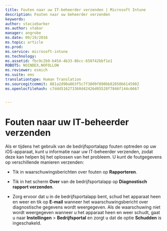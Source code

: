 ```yaml
---
title: Fouten naar uw IT-beheerder verzenden | Microsoft Intune
description: Fouten naar uw beheerder verzenden
keywords: 
author: staciebarker
ms.author: stabar
manager: angrobe
ms.date: 09/19/2016
ms.topic: article
ms.prod: 
ms.service: microsoft-intune
ms.technology: 
ms.assetid: fbc9c2b9-b454-4b33-86cc-650742bbf1e1
ROBOTS: NOINDEX,NOFOLLOW
ms.reviewer: esmich
ms.suite: ems
translationtype: Human Translation
ms.sourcegitcommit: 881a2d90a863f5c7f3809f890bb82850b6145982
ms.openlocfilehash: c7ddd516273360d42426d05528f7846f144c6667


---
```



# Fouten naar uw IT-beheerder verzenden

Als er tijdens het gebruik van de bedrijfsportalapp fouten optreden op uw iOS-apparaat, kunt u informatie naar uw IT-beheerder verzenden, zodat deze kan helpen bij het oplossen van het probleem. U kunt de foutgegevens op verschillende manieren verzenden:

-   Tik in waarschuwingsberichten over fouten op **Rapporteren**.

-   Tik in het scherm **Over** van de bedrijfsportalapp op **Diagnostisch rapport verzenden**.

-   Zorg ervoor dat u in de bedrijfsportalapp bent, schud het apparaat heen en weer en tik op **E-mail** wanneer het waarschuwingsbericht over diagnostische gegevens wordt weergegeven. Als de waarschuwing niet wordt weergegeven wanneer u het apparaat heen en weer schudt, gaat u naar **Instellingen** &gt; **Bedrijfsportal** en zorgt u dat de optie **Schudden** is ingeschakeld.



<!--HONumber=Oct16_HO2-->


